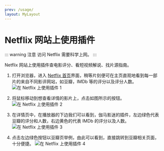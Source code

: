 ```yaml
---
prev: /usage/
layout: MyLayout
---
```


# Netflix 网站上使用插件

::: warning 注意
访问 Netflix 需要科学上网。
:::

Netflix 网站上使用插件查电影评分、看短视频解说、找片源指南。

1. 打开浏览器，进入 [Netflix 首页](https://www.netflix.com/browse)界面，稍等片刻便可在主页直观地看到每一部片的来自不同影评网站，如豆瓣，IMDb 等的评分以及评分人数。 ![在 Netflix 上使用插件 1](/assets/usage.netflix.1.png)

1. 将鼠标移动到想查看详情的影片上，点击如图所示的按钮。 ![在 Netflix 上使用插件 2](/assets/usage.netflix.2.jpg)

1. 在详情页中，在播放器的下边我们可以看到，伽马影迷的插件，左边绿色代表豆瓣的评分和人数，右边黄色的代表 IMDb 的评分以及人数。 ![在 Netflix 上使用插件 3](/assets/usage.netflix.3.png)

1. 点击左边绿色按钮以豆瓣页举例，由此可以看到，直接跳转到豆瓣相关页面，十分便捷。 ![在 Netflix 上使用插件 4](/assets/usage.netflix.4.png)
